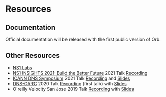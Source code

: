 # Resources

## Documentation
Official documentation will be released with the first public version of Orb.

## Other Resources

* [NS1 Labs](https://ns1.com/labs)
* [NS1 INSIGHTS 2021: Build the Better Future](https://resources.ns1.com/ins1ghts-2021-replay) 2021 Talk [Recording](https://www.youtube.com/watch?v=cyKaGIFhiGk) 
* [ICANN DNS Symposium](https://www.icann.org/ids) 2021 Talk [Recording](https://drive.google.com/file/d/14sDxmwvMV1wF_1cBUBv3qj29Hen_thea/view?usp=sharing) and [Slides](https://drive.google.com/file/d/1fEydsa-suUbE9fNHo87zY88mOmbeZviU/view)
* [DNS-OARC](https://www.dns-oarc.net/) 2020 Talk [Recording](https://www.youtube.com/watch?v=PwEOePOvkug&list=PLCAxS3rufJ1cv93o5VK226HEHo25fv06M&index=3) (first talk) with [Slides](https://indico.dns-oarc.net/event/34/contributions/783/attachments/774/1328/pktvisor3-OARC-sweyrick.pdf)
* O'reilly Velocity San Jose 2019 Talk [Recording](https://drive.google.com/file/d/1AjhbUjkXT5saBP6iYIZjoinYsiZ5LDaV/view?usp=sharing) with [Slides](https://docs.google.com/presentation/d/e/2PACX-1vR984fhii0Pso97RRjSFgZupknwQqf-XMhGuriT8HPHHiLlB1c4SnDtRnJtX66nxYv2GETk4ex81QiU/pub?start=false&loop=false&delayms=3000)

